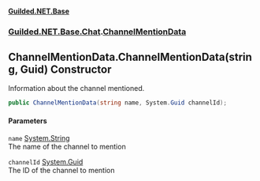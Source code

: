 #### [Guilded.NET.Base](Guilded_NET_Base.md 'Guilded.NET.Base')
### [Guilded.NET.Base.Chat](Guilded_NET_Base.md#Guilded_NET_Base_Chat 'Guilded.NET.Base.Chat').[ChannelMentionData](ChannelMentionData.md 'Guilded.NET.Base.Chat.ChannelMentionData')
## ChannelMentionData.ChannelMentionData(string, Guid) Constructor
Information about the channel mentioned.  
```csharp
public ChannelMentionData(string name, System.Guid channelId);
```
#### Parameters
<a name='Guilded_NET_Base_Chat_ChannelMentionData_ChannelMentionData(string_System_Guid)_name'></a>
`name` [System.String](https://docs.microsoft.com/en-us/dotnet/api/System.String 'System.String')  
The name of the channel to mention
  
<a name='Guilded_NET_Base_Chat_ChannelMentionData_ChannelMentionData(string_System_Guid)_channelId'></a>
`channelId` [System.Guid](https://docs.microsoft.com/en-us/dotnet/api/System.Guid 'System.Guid')  
The ID of the channel to mention
  
